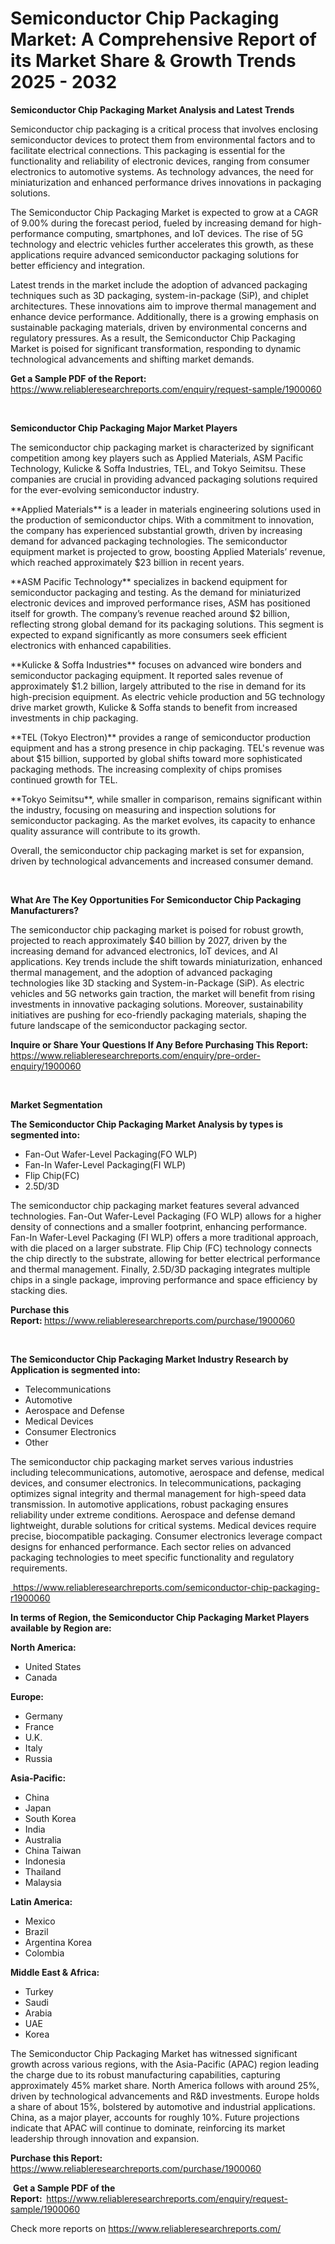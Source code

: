 <p><h1>Semiconductor Chip Packaging Market: A Comprehensive Report of its Market Share & Growth Trends 2025 - 2032</h1></p><p><strong>Semiconductor Chip Packaging Market Analysis and Latest Trends</strong></p>
<p><p>Semiconductor chip packaging is a critical process that involves enclosing semiconductor devices to protect them from environmental factors and to facilitate electrical connections. This packaging is essential for the functionality and reliability of electronic devices, ranging from consumer electronics to automotive systems. As technology advances, the need for miniaturization and enhanced performance drives innovations in packaging solutions.</p><p>The Semiconductor Chip Packaging Market is expected to grow at a CAGR of 9.00% during the forecast period, fueled by increasing demand for high-performance computing, smartphones, and IoT devices. The rise of 5G technology and electric vehicles further accelerates this growth, as these applications require advanced semiconductor packaging solutions for better efficiency and integration.</p><p>Latest trends in the market include the adoption of advanced packaging techniques such as 3D packaging, system-in-package (SiP), and chiplet architectures. These innovations aim to improve thermal management and enhance device performance. Additionally, there is a growing emphasis on sustainable packaging materials, driven by environmental concerns and regulatory pressures. As a result, the Semiconductor Chip Packaging Market is poised for significant transformation, responding to dynamic technological advancements and shifting market demands.</p></p>
<p><strong>Get a Sample PDF of the Report:&nbsp;</strong> <a href="https://www.reliableresearchreports.com/enquiry/request-sample/1900060?utm_campaign=2263&utm_medium=2&utm_source=Github&utm_content=ia&utm_term=10022025&utm_id=semiconductor-chip-packaging">https://www.reliableresearchreports.com/enquiry/request-sample/1900060</a></p>
<p>&nbsp;</p>
<p><strong>Semiconductor Chip Packaging Major Market Players</strong></p>
<p><p>The semiconductor chip packaging market is characterized by significant competition among key players such as Applied Materials, ASM Pacific Technology, Kulicke & Soffa Industries, TEL, and Tokyo Seimitsu. These companies are crucial in providing advanced packaging solutions required for the ever-evolving semiconductor industry.</p><p>**Applied Materials** is a leader in materials engineering solutions used in the production of semiconductor chips. With a commitment to innovation, the company has experienced substantial growth, driven by increasing demand for advanced packaging technologies. The semiconductor equipment market is projected to grow, boosting Applied Materials’ revenue, which reached approximately $23 billion in recent years.</p><p>**ASM Pacific Technology** specializes in backend equipment for semiconductor packaging and testing. As the demand for miniaturized electronic devices and improved performance rises, ASM has positioned itself for growth. The company’s revenue reached around $2 billion, reflecting strong global demand for its packaging solutions. This segment is expected to expand significantly as more consumers seek efficient electronics with enhanced capabilities.</p><p>**Kulicke & Soffa Industries** focuses on advanced wire bonders and semiconductor packaging equipment. It reported sales revenue of approximately $1.2 billion, largely attributed to the rise in demand for its high-precision equipment. As electric vehicle production and 5G technology drive market growth, Kulicke & Soffa stands to benefit from increased investments in chip packaging.</p><p>**TEL (Tokyo Electron)** provides a range of semiconductor production equipment and has a strong presence in chip packaging. TEL's revenue was about $15 billion, supported by global shifts toward more sophisticated packaging methods. The increasing complexity of chips promises continued growth for TEL.</p><p>**Tokyo Seimitsu**, while smaller in comparison, remains significant within the industry, focusing on measuring and inspection solutions for semiconductor packaging. As the market evolves, its capacity to enhance quality assurance will contribute to its growth.</p><p>Overall, the semiconductor chip packaging market is set for expansion, driven by technological advancements and increased consumer demand.</p></p>
<p>&nbsp;</p>
<p><strong>What Are The Key Opportunities For Semiconductor Chip Packaging Manufacturers?</strong></p>
<p><p>The semiconductor chip packaging market is poised for robust growth, projected to reach approximately $40 billion by 2027, driven by the increasing demand for advanced electronics, IoT devices, and AI applications. Key trends include the shift towards miniaturization, enhanced thermal management, and the adoption of advanced packaging technologies like 3D stacking and System-in-Package (SiP). As electric vehicles and 5G networks gain traction, the market will benefit from rising investments in innovative packaging solutions. Moreover, sustainability initiatives are pushing for eco-friendly packaging materials, shaping the future landscape of the semiconductor packaging sector.</p></p>
<p><strong>Inquire or Share Your Questions If Any Before Purchasing This Report:</strong> <a href="https://www.reliableresearchreports.com/enquiry/pre-order-enquiry/1900060?utm_campaign=2263&utm_medium=2&utm_source=Github&utm_content=ia&utm_term=10022025&utm_id=semiconductor-chip-packaging">https://www.reliableresearchreports.com/enquiry/pre-order-enquiry/1900060</a></p>
<p>&nbsp;</p>
<p><strong>Market Segmentation</strong></p>
<p><strong>The Semiconductor Chip Packaging Market Analysis by types is segmented into:</strong></p>
<p><ul><li>Fan-Out Wafer-Level Packaging(FO WLP)</li><li>Fan-In Wafer-Level Packaging(FI WLP)</li><li>Flip Chip(FC)</li><li>2.5D/3D</li></ul></p>
<p><p>The semiconductor chip packaging market features several advanced technologies. Fan-Out Wafer-Level Packaging (FO WLP) allows for a higher density of connections and a smaller footprint, enhancing performance. Fan-In Wafer-Level Packaging (FI WLP) offers a more traditional approach, with die placed on a larger substrate. Flip Chip (FC) technology connects the chip directly to the substrate, allowing for better electrical performance and thermal management. Finally, 2.5D/3D packaging integrates multiple chips in a single package, improving performance and space efficiency by stacking dies.</p></p>
<p><strong>Purchase this Report:&nbsp;</strong><a href="https://www.reliableresearchreports.com/purchase/1900060?utm_campaign=2263&utm_medium=2&utm_source=Github&utm_content=ia&utm_term=10022025&utm_id=semiconductor-chip-packaging">https://www.reliableresearchreports.com/purchase/1900060</a></p>
<p>&nbsp;</p>
<p><strong>The Semiconductor Chip Packaging Market Industry Research by Application is segmented into:</strong></p>
<p><ul><li>Telecommunications</li><li>Automotive</li><li>Aerospace and Defense</li><li>Medical Devices</li><li>Consumer Electronics</li><li>Other</li></ul></p>
<p><p>The semiconductor chip packaging market serves various industries including telecommunications, automotive, aerospace and defense, medical devices, and consumer electronics. In telecommunications, packaging optimizes signal integrity and thermal management for high-speed data transmission. In automotive applications, robust packaging ensures reliability under extreme conditions. Aerospace and defense demand lightweight, durable solutions for critical systems. Medical devices require precise, biocompatible packaging. Consumer electronics leverage compact designs for enhanced performance. Each sector relies on advanced packaging technologies to meet specific functionality and regulatory requirements.</p></p>
<p><a href="https://www.reliableresearchreports.com/semiconductor-chip-packaging-r1900060?utm_campaign=2263&utm_medium=2&utm_source=Github&utm_content=ia&utm_term=10022025&utm_id=semiconductor-chip-packaging">&nbsp;https://www.reliableresearchreports.com/semiconductor-chip-packaging-r1900060</a></p>
<p><strong>In terms of Region, the Semiconductor Chip Packaging Market Players available by Region are:</strong></p>
<p>
    <p> <strong> North America: </strong>
        <ul>
            <li>United States</li>
            <li>Canada</li>
        </ul>
        </p> 
    <p> <strong> Europe: </strong>
        <ul>
            <li>Germany</li>
            <li>France</li>
            <li>U.K.</li>
            <li>Italy</li>
            <li>Russia</li>
        </ul>
        </p> 
    <p> <strong> Asia-Pacific: </strong>
        <ul>
            <li>China</li>
            <li>Japan</li>
            <li>South Korea</li>
            <li>India</li>
            <li>Australia</li>
            <li>China Taiwan</li>
            <li>Indonesia</li>
            <li>Thailand</li>
            <li>Malaysia</li>
        </ul>
        </p> 
    <p> <strong> Latin America: </strong>
        <ul>
            <li>Mexico</li>
            <li>Brazil</li>
            <li>Argentina Korea</li>
            <li>Colombia</li>
        </ul>
        </p> 
    <p> <strong> Middle East & Africa: </strong>
        <ul>
            <li>Turkey</li>
            <li>Saudi</li>
            <li>Arabia</li>
            <li>UAE</li>
            <li>Korea</li>
        </ul>
    </p>
    </p>
<p><p>The Semiconductor Chip Packaging Market has witnessed significant growth across various regions, with the Asia-Pacific (APAC) region leading the charge due to its robust manufacturing capabilities, capturing approximately 45% market share. North America follows with around 25%, driven by technological advancements and R&D investments. Europe holds a share of about 15%, bolstered by automotive and industrial applications. China, as a major player, accounts for roughly 10%. Future projections indicate that APAC will continue to dominate, reinforcing its market leadership through innovation and expansion.</p></p>
<p><strong>Purchase this Report: </strong><a href="https://www.reliableresearchreports.com/purchase/1900060?utm_campaign=2263&utm_medium=2&utm_source=Github&utm_content=ia&utm_term=10022025&utm_id=semiconductor-chip-packaging">https://www.reliableresearchreports.com/purchase/1900060</a></p>
<p>&nbsp;<strong>Get a Sample PDF of the Report:&nbsp;&nbsp;</strong><a href="https://www.reliableresearchreports.com/enquiry/request-sample/1900060?utm_campaign=2263&utm_medium=2&utm_source=Github&utm_content=ia&utm_term=10022025&utm_id=semiconductor-chip-packaging">https://www.reliableresearchreports.com/enquiry/request-sample/1900060</a></p>
<p><strong></strong></p>
<p>Check more reports on <a href="https://www.reliableresearchreports.com/?utm_campaign=2263&utm_medium=2&utm_source=Github&utm_content=ia&utm_term=10022025&utm_id=semiconductor-chip-packaging">https://www.reliableresearchreports.com/</a></p>